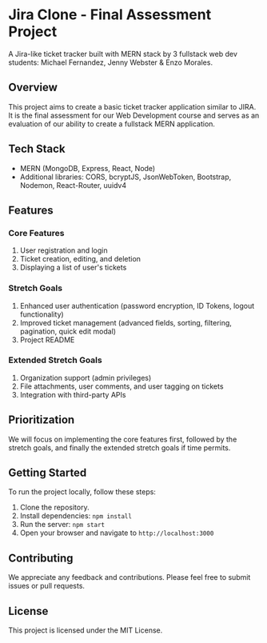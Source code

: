 # Jira Clone - Final Assessment Project

A Jira-like ticket tracker built with MERN stack by 3 fullstack web dev students: Michael Fernandez, Jenny Webster & Enzo Morales.

## Overview

This project aims to create a basic ticket tracker application similar to JIRA. It is the final assessment for our Web Development course and serves as an evaluation of our ability to create a fullstack MERN application.

## Tech Stack

- MERN (MongoDB, Express, React, Node)
- Additional libraries: CORS, bcryptJS, JsonWebToken, Bootstrap, Nodemon, React-Router, uuidv4

## Features

### Core Features

1. User registration and login
2. Ticket creation, editing, and deletion
3. Displaying a list of user's tickets

### Stretch Goals

1. Enhanced user authentication (password encryption, ID Tokens, logout functionality)
2. Improved ticket management (advanced fields, sorting, filtering, pagination, quick edit modal)
3. Project README

### Extended Stretch Goals

1. Organization support (admin privileges)
2. File attachments, user comments, and user tagging on tickets
3. Integration with third-party APIs

## Prioritization

We will focus on implementing the core features first, followed by the stretch goals, and finally the extended stretch goals if time permits.

## Getting Started

To run the project locally, follow these steps:

1. Clone the repository.
2. Install dependencies: `npm install`
3. Run the server: `npm start`
4. Open your browser and navigate to `http://localhost:3000`

## Contributing

We appreciate any feedback and contributions. Please feel free to submit issues or pull requests.

## License

This project is licensed under the MIT License.
